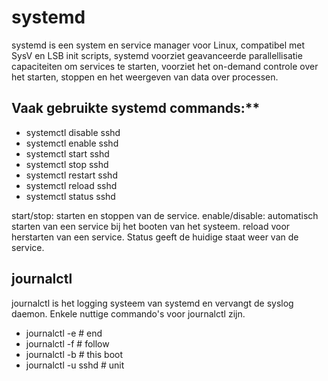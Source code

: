 # systemd 
systemd is een system en service manager voor Linux, compatibel met SysV en LSB
init scripts, systemd voorziet geavanceerde parallellisatie capaciteiten om
services te starten, voorziet het on-demand controle over het starten, stoppen
en het weergeven van data over processen.

## Vaak gebruikte systemd commands:**

* systemctl disable sshd
* systemctl enable sshd
* systemctl start sshd
* systemctl stop sshd
* systemctl restart sshd
* systemctl reload sshd
* systemctl status sshd

start/stop: starten en stoppen van de service. enable/disable: automatisch
starten van een service bij het booten van het systeem. reload voor herstarten
van een service. Status geeft de huidige staat weer van de service.

## journalctl

journalctl is het logging systeem van systemd en vervangt de syslog daemon. Enkele nuttige commando's voor journalctl zijn.

* journalctl -e      # end
* journalctl -f      # follow
* journalctl -b      # this boot
* journalctl -u sshd # unit
